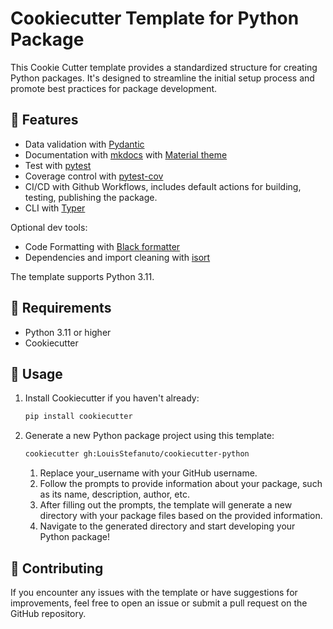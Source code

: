 # Cookiecutter Template for Python Package

This Cookie Cutter template provides a standardized structure for creating Python packages. It's designed to streamline the initial setup process and promote best practices for package development.

## 🤖 Features

- Data validation with [Pydantic](https://docs.pydantic.dev/latest/)
- Documentation with [mkdocs](https://www.mkdocs.org) with [Material theme](https://squidfunk.github.io/mkdocs-material/)
- Test with [pytest](https://docs.pytest.org/en/8.0.x/)
- Coverage control with [pytest-cov](https://pytest-cov.readthedocs.io/en/latest/)
- CI/CD with Github Workflows, includes default actions for building, testing, publishing the package.
- CLI with [Typer](https://typer.tiangolo.com)

Optional dev tools:

- Code Formatting with [Black formatter](https://black.readthedocs.io/en/stable/)
- Dependencies and import cleaning with [isort](https://pycqa.github.io/isort/)

The template supports Python 3.11.

## 🧪 Requirements

- Python 3.11 or higher
- Cookiecutter

## 👾 Usage

1. Install Cookiecutter if you haven't already:

    ```bash
    pip install cookiecutter
    ```

2. Generate a new Python package project using this template:

    ```bash
    cookiecutter gh:LouisStefanuto/cookiecutter-python
    ```

   1. Replace your_username with your GitHub username.
   2. Follow the prompts to provide information about your package, such as its name, description, author, etc.
   3. After filling out the prompts, the template will generate a new directory with your package files based on the provided information.
   4. Navigate to the generated directory and start developing your Python package!

## 👋 Contributing

If you encounter any issues with the template or have suggestions for improvements, feel free to open an issue or submit a pull request on the GitHub repository.
